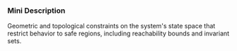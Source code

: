 ### Mini Description

Geometric and topological constraints on the system's state space that restrict behavior to safe regions, including reachability bounds and invariant sets.
